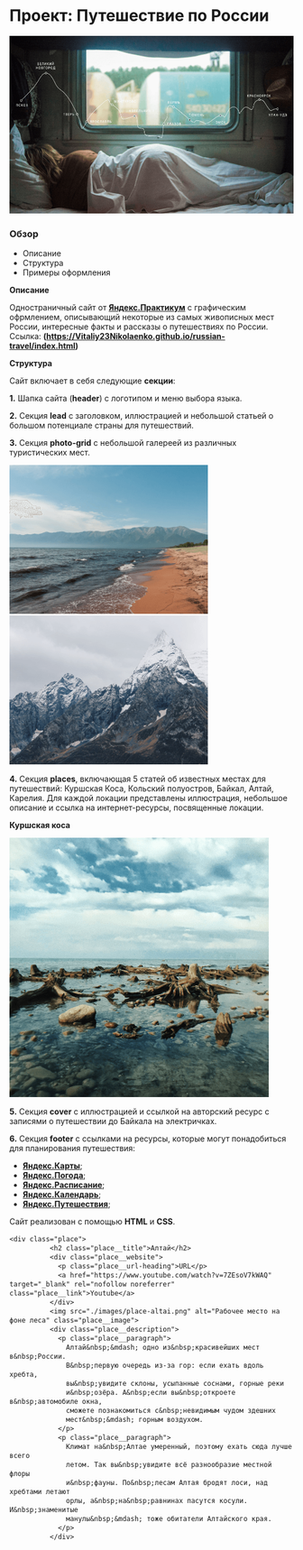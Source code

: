 # Проект: Путешествие по России
![Карта России с маршрутом от края до края](./images/lead-polka.png)

### Обзор
* Описание
* Структура
* Примеры оформления

**Описание**

Одностраничный сайт от [**Яндекс.Практикум**](https://practicum.yandex.ru/) с графическим офрмлением, описывающий некоторые из самых живописных мест России, интересные факты и рассказы о путешествиях по России. 
Ссылка: **(https://Vitaliy23Nikolaenko.github.io/russian-travel/index.html)** 

**Структура**

Сайт включает в себя следующие **секции**:

**1.** Шапка сайта (**header**) с логотипом и меню выбора языка.

**2.** Секция **lead** с заголовком, иллюстрацией и небольшой статьей о большом потенциале страны для путешествий.

**3.** Секция **photo-grid** c небольшой галереей из различных туристических мест.

![Прибой Байкала](./images/photo-grid-baikal.png) ![Вид на Эльбрус](./images/photo-grid-elbrus.png) 

**4.** Секция **places**, включающая 5 статей об известных местах для путешествий: Куршская Коса, Кольский полуостров, Байкал, Алтай, Карелия. Для каждой локации представлены иллюстрация, небольшое описание и ссылка на интернет-ресурсы, посвященные локации.

**Куршская коса**

![Куршская коса](./images/place-kosa.png)

**5.** Секция **cover** с иллюстрацией и ссылкой на авторский ресурс с записями о путешествии до Байкала на электричках.

**6.** Секция **footer** с ссылками на ресурсы, которые могут понадобиться для планирования путешествия:

* [**Яндекс.Карты**](https://yandex.ru/maps);
* [**Яндекс.Погода**](https://yandex.ru/pogoda);
* [**Яндекс.Расписание**](https://rasp.yandex.ru);
* [**Яндекс.Календарь**](https://calendar.yandex.ru);
* [**Яндекс.Путешествия**](https://travel.yandex.ru);

Сайт реализован с помощью **HTML** и **СSS**.

```
<div class="place">
          <h2 class="place__title">Алтай</h2>
          <div class="place__website">
            <p class="place__url-heading">URL</p>
            <a href="https://www.youtube.com/watch?v=7ZEsoV7kWAQ" target="_blank" rel="nofollow noreferrer" class="place__link">Youtube</a>
          </div>
          <img src="./images/place-altai.png" alt="Рабочее место на фоне леса" class="place__image">
          <div class="place__description">
            <p class="place__paragraph">
              Алтай&nbsp;&mdash; одно из&nbsp;красивейших мест в&nbsp;России.
              В&nbsp;первую очередь из-за гор: если ехать вдоль хребта,
              вы&nbsp;увидите склоны, усыпанные соснами, горные реки
              и&nbsp;озёра. А&nbsp;если вы&nbsp;откроете в&nbsp;автомобиле окна,
              сможете познакомиться с&nbsp;невидимым чудом здешних
              мест&nbsp;&mdash; горным воздухом.
            </p>
            <p class="place__paragraph">
              Климат на&nbsp;Алтае умеренный, поэтому ехать сюда лучше всего
              летом. Так вы&nbsp;увидите всё разнообразие местной флоры
              и&nbsp;фауны. По&nbsp;лесам Алтая бродят лоси, над хребтами летают
              орлы, а&nbsp;на&nbsp;равнинах пасутся косули. И&nbsp;знаменитые
              манулы&nbsp;&mdash; тоже обитатели Алтайского края.
            </p>
          </div>
```
